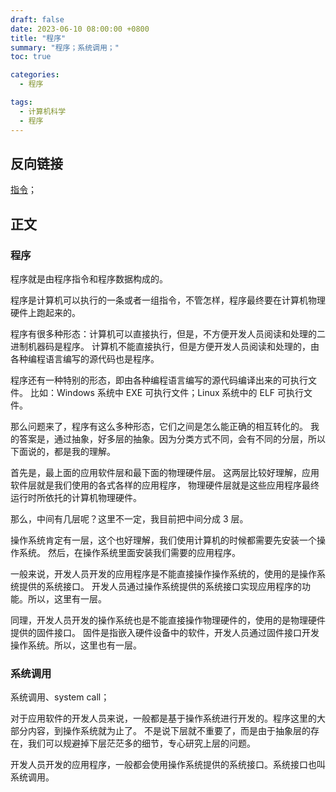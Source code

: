 ```yaml
---
draft: false
date: 2023-06-10 08:00:00 +0800
title: "程序"
summary: "程序；系统调用；"
toc: true

categories:
  - 程序

tags:
  - 计算机科学
  - 程序
---
```


## 反向链接

[指令](/post/computer-science/program/指令)；

## 正文

### 程序

程序就是由程序指令和程序数据构成的。

程序是计算机可以执行的一条或者一组指令，不管怎样，程序最终要在计算机物理硬件上跑起来的。

程序有很多种形态：计算机可以直接执行，但是，不方便开发人员阅读和处理的二进制机器码是程序。
计算机不能直接执行，但是方便开发人员阅读和处理的，由各种编程语言编写的源代码也是程序。

程序还有一种特别的形态，即由各种编程语言编写的源代码编译出来的可执行文件。
比如：Windows 系统中 EXE 可执行文件；Linux 系统中的 ELF 可执行文件。

那么问题来了，程序有这么多种形态，它们之间是怎么能正确的相互转化的。
我的答案是，通过抽象，好多层的抽象。因为分类方式不同，会有不同的分层，所以下面说的，都是我的理解。

首先是，最上面的应用软件层和最下面的物理硬件层。
这两层比较好理解，应用软件层就是我们使用的各式各样的应用程序，
物理硬件层就是这些应用程序最终运行时所依托的计算机物理硬件。

那么，中间有几层呢？这里不一定，我目前把中间分成 3 层。

操作系统肯定有一层，这个也好理解，我们使用计算机的时候都需要先安装一个操作系统。
然后，在操作系统里面安装我们需要的应用程序。

一般来说，开发人员开发的应用程序是不能直接操作操作系统的，使用的是操作系统提供的系统接口。
开发人员通过操作系统提供的系统接口实现应用程序的功能。所以，这里有一层。

同理，开发人员开发的操作系统也是不能直接操作物理硬件的，使用的是物理硬件提供的固件接口。
固件是指嵌入硬件设备中的软件，开发人员通过固件接口开发操作系统。所以，这里也有一层。

### 系统调用

系统调用、system call；

对于应用软件的开发人员来说，一般都是基于操作系统进行开发的。程序这里的大部分内容，到操作系统就为止了。
不是说下层就不重要了，而是由于抽象层的存在，我们可以规避掉下层茫茫多的细节，专心研究上层的问题。

开发人员开发的应用程序，一般都会使用操作系统提供的系统接口。系统接口也叫系统调用。
